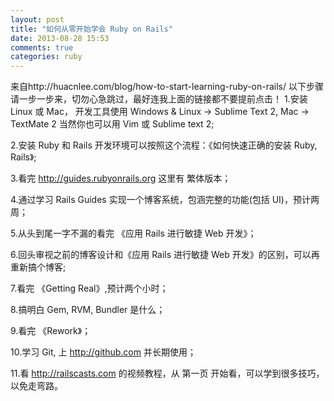 ```yaml
---
layout: post
title: "如何从零开始学会 Ruby on Rails"
date: 2013-08-28 15:53
comments: true
categories: ruby 
---
```

<!--more-->
来自http://huacnlee.com/blog/how-to-start-learning-ruby-on-rails/
以下步骤请一步一步来，切勿心急跳过，最好连我上面的链接都不要提前点击！
1.安装 Linux 或 Mac， 开发工具使用 Windows & Linux -> Sublime Text 2, Mac -> TextMate 2 当然你也可以用 Vim 或 Sublime text 2;

2.安装 Ruby 和 Rails 开发环境可以按照这个流程：《如何快速正确的安装 Ruby, Rails》;

3.看完 http://guides.rubyonrails.org 这里有 繁体版本；

4.通过学习 Rails Guides 实现一个博客系统，包涵完整的功能(包括 UI)，预计两周；

5.从头到尾一字不漏的看完 《应用 Rails 进行敏捷 Web 开发》；

6.回头审视之前的博客设计和《应用 Rails 进行敏捷 Web 开发》的区别，可以再重新搞个博客;

7.看完 《Getting Real》,预计两个小时；

8.搞明白 Gem, RVM, Bundler 是什么；

9.看完 《Rework》；

10.学习 Git, 上 http://github.com 并长期使用；

11.看 http://railscasts.com 的视频教程，从 第一页 开始看，可以学到很多技巧，以免走弯路。

